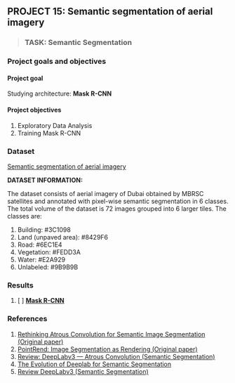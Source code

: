 ## PROJECT 15: Semantic segmentation of aerial imagery


> ### TASK: Semantic Segmentation

### Project goals and objectives

#### Project goal

Studying architecture: **Mask R-CNN**


#### Project objectives

1. Exploratory Data Analysis
2. Training Mask R-CNN

### Dataset

[Semantic segmentation of aerial imagery](https://www.kaggle.com/humansintheloop/semantic-segmentation-of-aerial-imagery)

**DATASET INFORMATION:**

The dataset consists of aerial imagery of Dubai obtained by MBRSC satellites and annotated with pixel-wise semantic segmentation in 6 classes. The total volume of the dataset is 72 images grouped into 6 larger tiles. The classes are:

1. Building: #3C1098
1. Land (unpaved area): #8429F6
1. Road: #6EC1E4
1. Vegetation: #FEDD3A
1. Water: #E2A929
1. Unlabeled: #9B9B9B


### Results

1. [ ] [**Mask R-CNN**]()


### References

1. [Rethinking Atrous Convolution for Semantic Image Segmentation (Original paper)](https://arxiv.org/pdf/1706.05587.pdf)
2. [PointRend: Image Segmentation as Rendering (Original paper)](https://arxiv.org/pdf/1912.08193.pdf)
3. [Review: DeepLabv3 — Atrous Convolution (Semantic Segmentation)](https://towardsdatascience.com/review-deeplabv3-atrous-convolution-semantic-segmentation-6d818bfd1d74)
4. [The Evolution of Deeplab for Semantic Segmentation](https://towardsdatascience.com/the-evolution-of-deeplab-for-semantic-segmentation-95082b025571)
5. [Review DeepLabv3 (Semantic Segmentation)](https://medium.com/swlh/review-deeplabv3-semantic-segmentation-52c00ddbf28d)
